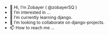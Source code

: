 - 👋 Hi, I’m Zobayer ( @zobayerSQ )
- 👀 I’m interested in ...
- 🌱 I’m currently learning django.
- 💞️ I’m looking to collaborate on django-projects.
- 📫 How to reach me ...

<!---
zobayerSQ/zobayerSQ is a ✨ special ✨ repository because its `README.md` (this file) appears on your GitHub profile.
You can click the Preview link to take a look at your changes.
--->
